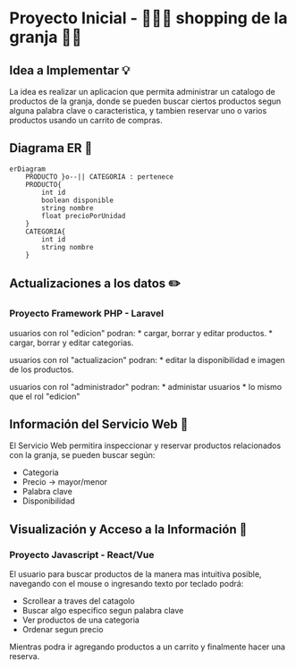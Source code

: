 # Proyecto Inicial - 🐄🧑‍🌾 shopping de la granja 🥩🥛

## Idea a Implementar 💡

La idea es realizar un aplicacion que permita administrar un catalogo de productos de la granja, donde se pueden buscar ciertos productos segun alguna palabra clave o caracteristica, y tambien reservar uno o varios productos usando un carrito de compras.

## Diagrama ER 👷
```mermaid
erDiagram
    PRODUCTO }o--|| CATEGORIA : pertenece
    PRODUCTO{
        int id
        boolean disponible
        string nombre
        float precioPorUnidad
    }
    CATEGORIA{
        int id
        string nombre
    }
```

## Actualizaciones a los datos ✏️

### Proyecto Framework PHP - Laravel

usuarios con rol "edicion" podran:
    * cargar, borrar y editar productos.
    * cargar, borrar y editar categorias.
    
usuarios con rol "actualizacion" podran:
    * editar la disponibilidad e imagen de los productos.
    
usuarios con rol "administrador" podran:
    * administar usuarios
    * lo mismo que el rol "edicion"

## Información del Servicio Web 📰

El Servicio Web permitira inspeccionar y reservar productos relacionados con la granja, se pueden buscar según:
  * Categoria
  * Precio -> mayor/menor
  * Palabra clave
  * Disponibilidad

## Visualización y Acceso a la Información 👀

### Proyecto Javascript - React/Vue

El usuario para buscar productos de la manera mas intuitiva posible,
navegando con el mouse o ingresando texto por teclado podrá:
  * Scrollear a traves del catagolo
  * Buscar algo especifico segun palabra clave
  * Ver productos de una categoria
  * Ordenar segun precio

Mientras podra ir agregando productos a un carrito y finalmente hacer una reserva.
